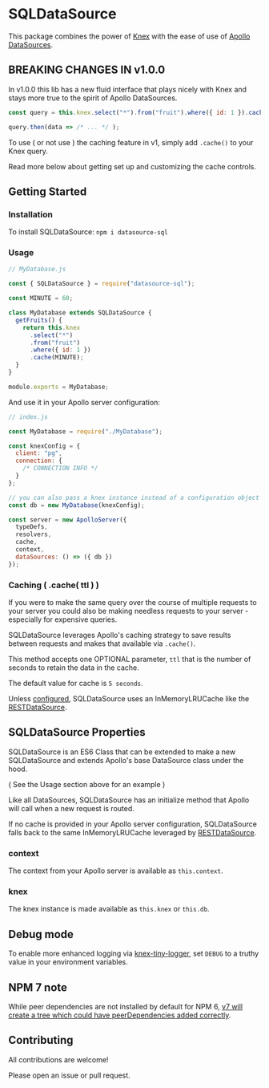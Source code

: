 # SQLDataSource

This package combines the power of [Knex] with the ease of use of [Apollo DataSources].

## BREAKING CHANGES IN v1.0.0

In v1.0.0 this lib has a new fluid interface that plays nicely with Knex and stays more true to the spirit of Apollo DataSources.

```js
const query = this.knex.select("*").from("fruit").where({ id: 1 }).cache();

query.then(data => /* ... */ );
```

To use ( or not use ) the caching feature in v1, simply add `.cache()` to your Knex query.

Read more below about getting set up and customizing the cache controls.

## Getting Started

### Installation

To install SQLDataSource: `npm i datasource-sql`

### Usage

```js
// MyDatabase.js

const { SQLDataSource } = require("datasource-sql");

const MINUTE = 60;

class MyDatabase extends SQLDataSource {
  getFruits() {
    return this.knex
      .select("*")
      .from("fruit")
      .where({ id: 1 })
      .cache(MINUTE);
  }
}

module.exports = MyDatabase;
```

And use it in your Apollo server configuration:

```js
// index.js

const MyDatabase = require("./MyDatabase");

const knexConfig = {
  client: "pg",
  connection: {
    /* CONNECTION INFO */
  }
};

// you can also pass a knex instance instead of a configuration object
const db = new MyDatabase(knexConfig);

const server = new ApolloServer({
  typeDefs,
  resolvers,
  cache,
  context,
  dataSources: () => ({ db })
});
```

### Caching ( .cache( ttl ) )

If you were to make the same query over the course of multiple requests to your server you could also be making needless requests to your server - especially for expensive queries.

SQLDataSource leverages Apollo's caching strategy to save results between requests and makes that available via `.cache()`.

This method accepts one OPTIONAL parameter, `ttl` that is the number of seconds to retain the data in the cache.

The default value for cache is `5 seconds`.

Unless [configured](https://www.apollographql.com/docs/apollo-server/data/data-sources/#using-memcachedredis-as-a-cache-storage-backend), SQLDataSource uses an InMemoryLRUCache like the [RESTDataSource].

## SQLDataSource Properties

SQLDataSource is an ES6 Class that can be extended to make a new SQLDataSource and extends Apollo's base DataSource class under the hood.

( See the Usage section above for an example )

Like all DataSources, SQLDataSource has an initialize method that Apollo will call when a new request is routed.

If no cache is provided in your Apollo server configuration, SQLDataSource falls back to the same InMemoryLRUCache leveraged by [RESTDataSource].

### context

The context from your Apollo server is available as `this.context`.

### knex

The knex instance is made available as `this.knex` or `this.db`.

## Debug mode

To enable more enhanced logging via [knex-tiny-logger], set `DEBUG` to a truthy value in your environment variables.

## NPM 7 note

While peer dependencies are not installed by default for NPM 6, [v7 will create a tree which could have peerDependencies added correctly](https://github.com/npm/rfcs/blob/main/implemented/0025-install-peer-deps.md).

## Contributing

All contributions are welcome!

Please open an issue or pull request.

[knex]: https://knexjs.org/
[apollo datasources]: https://www.apollographql.com/docs/apollo-server/features/data-sources.html
[dataloader]: https://github.com/facebook/dataloader
[inmemorylrucache]: https://github.com/apollographql/apollo-server/tree/master/packages/apollo-server-caching
[restdatasource]: https://www.apollographql.com/docs/apollo-server/features/data-sources.html#REST-Data-Source
[knex-tiny-logger]: https://github.com/khmm12/knex-tiny-logger
